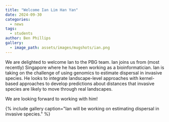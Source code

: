 ```yaml
---
title: "Welcome Ian Lim Han Yan"
date: 2024-09-30
categories:
  - news
tags:
  - students
author: Ben Phillips
gallery:
  - image_path: assets/images/mugshots/ian.png
---
```


We are delighted to welcome Ian to the PBG team. Ian joins us from (most recently) Singapore where he has been working as a bioinformatician.  Ian is taking on the challenge of using genomics to estimate dispersal in invasive species.  He looks to integrate landscape-level approaches with kernel-based approaches to develop predictions about distances that invasive species are likely to move through real landscapes.

We are looking forward to working with him!


{% include gallery caption="Ian will be working on estimating dispersal in invasive species." %}